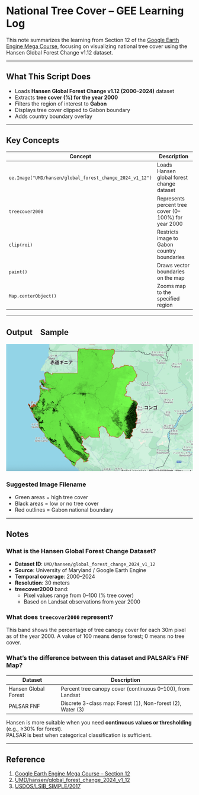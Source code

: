 # National Tree Cover – GEE Learning Log

This note summarizes the learning from Section 12 of the [Google Earth Engine Mega Course](https://www.udemy.com/course/google-earth-engine-gis-remote-sensing/learn/lecture/42984576#overview),
focusing on visualizing national tree cover using the Hansen Global Forest Change v1.12 dataset.

---

## What This Script Does

- Loads **Hansen Global Forest Change v1.12 (2000–2024)** dataset
- Extracts **tree cover (%) for the year 2000**
- Filters the region of interest to **Gabon**
- Displays tree cover clipped to Gabon boundary
- Adds country boundary overlay

---

## Key Concepts

| Concept | Description |
|--------|-------------|
| `ee.Image("UMD/hansen/global_forest_change_2024_v1_12")` | Loads Hansen global forest change dataset |
| `treecover2000` | Represents percent tree cover (0–100%) for year 2000 |
| `clip(roi)` | Restricts image to Gabon country boundaries |
| `paint()` | Draws vector boundaries on the map |
| `Map.centerObject()` | Zooms map to the specified region |

---

## Output　Sample
![map_hansen_treecover_2000_gabon](map_hansen_treecover_2000_gabon.png)

### Suggested Image Filename


- Green areas = high tree cover
- Black areas = low or no tree cover
- Red outlines = Gabon national boundary

---

## Notes

### What is the Hansen Global Forest Change Dataset?

- **Dataset ID**: `UMD/hansen/global_forest_change_2024_v1_12`
- **Source**: University of Maryland / Google Earth Engine
- **Temporal coverage**: 2000–2024
- **Resolution**: 30 meters
- **treecover2000** band:
  - Pixel values range from 0–100 (% tree cover)
  - Based on Landsat observations from year 2000

### What does `treecover2000` represent?

This band shows the percentage of tree canopy cover for each 30m pixel as of the year 2000.
A value of 100 means dense forest; 0 means no tree cover.

### What’s the difference between this dataset and PALSAR’s FNF Map?

| Dataset | Description |
|--------|-------------|
| Hansen Global Forest | Percent tree canopy cover (continuous 0–100), from Landsat |
| PALSAR FNF | Discrete 3-class map: Forest (1), Non-forest (2), Water (3) |

Hansen is more suitable when you need **continuous values or thresholding** (e.g., ≥30% for forest).  
PALSAR is best when categorical classification is sufficient.

---

## Reference

1. [Google Earth Engine Mega Course – Section 12](https://www.udemy.com/course/google-earth-engine-gis-remote-sensing/learn/lecture/42984576)
2. [UMD/hansen/global_forest_change_2024_v1_12](https://developers.google.com/earth-engine/datasets/catalog/UMD_hansen_global_forest_change_2024_v1_12?hl=en)
3. [USDOS/LSIB_SIMPLE/2017](https://developers.google.com/earth-engine/datasets/catalog/USDOS_LSIB_SIMPLE_2017?hl=ja)

